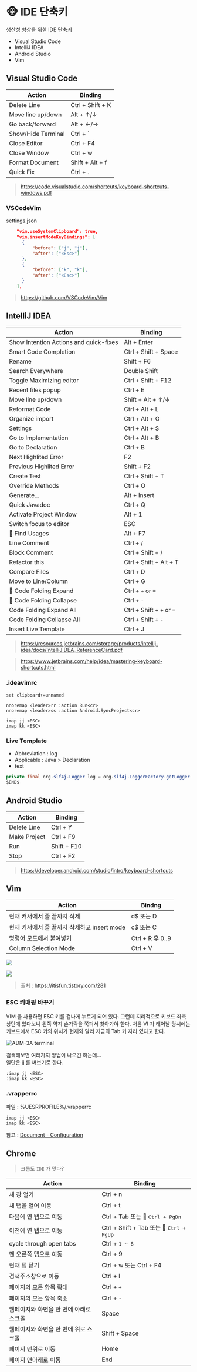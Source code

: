 # 🐵 IDE 단축키

생산성 향상을 위한 IDE 단축키

* Visual Studio Code
* IntelliJ IDEA
* Android Studio
* Vim

## Visual Studio Code

Action | Binding
--- | ---
Delete Line | Ctrl + Shift + K | 
Move line up/down | Alt + ↑/↓ | 
Go back/forward | Alt + ←/→ | 
Show/Hide Terminal | Ctrl + ` | 
Close Editor | Ctrl + F4 | 
Close Window | Ctrl + w | 
Format Document | Shift + Alt + f |
Quick Fix | Ctrl + .|

> https://code.visualstudio.com/shortcuts/keyboard-shortcuts-windows.pdf

### VSCodeVim

settings.json

```json
    "vim.useSystemClipboard": true,
    "vim.insertModeKeyBindings": [
      {
          "before": ["j", "j"],
          "after": ["<Esc>"]
      },
      {
          "before": ["k", "k"],
          "after": ["<Esc>"]
      }
    ],
```
> https://github.com/VSCodeVim/Vim

## IntelliJ IDEA

Action | Binding
--- | ---
Show Intention Actions and quick-fixes | Alt + Enter
Smart Code Completion | Ctrl + Shift + Space
Rename | Shift + F6
Search Everywhere | Double Shift
Toggle Maximizing editor | Ctrl + Shift + F12
Recent files popup | Ctrl + E
Move line up/down | Shift + Alt + ↑/↓  
Reformat Code | Ctrl + Alt + L
Organize import | Ctrl + Alt + O
Settings | Ctrl + Alt + S
Go to Implementation | Ctrl + Alt + B
Go to Declaration | Ctrl + B
Next Highlited Error | F2
Previous Highlited Error | Shift + F2
Create Test | Ctrl + Shift + T
Override Methods | Ctrl + O
Generate... | Alt + Insert
Quick Javadoc | Ctrl + Q
Activate Project Window | Alt + 1
Switch focus to editor | ESC
🥝 Find Usages | Alt + F7
Line Comment | Ctrl + /
Block Comment | Ctrl + Shift + /
Refactor this | Ctrl + Shift + Alt + T
Compare Files | Ctrl + D
Move to Line/Column | Ctrl + G
🍄 Code Folding Expand | Ctrl + ```+``` or ```=```
🍄 Code Folding Collapse | Ctrl + ```-```
Code Folding Expand All | Ctrl + Shift + ```+``` or ```=```
Code Folding Collapse All | Ctrl + Shift + ```-```
Insert Live Template | Ctrl + J

> https://resources.jetbrains.com/storage/products/intellij-idea/docs/IntelliJIDEA_ReferenceCard.pdf

> https://www.jetbrains.com/help/idea/mastering-keyboard-shortcuts.html

### .ideavimrc

```
set clipboard+=unnamed

nnoremap <leader>rr :action Run<cr>
nnoremap <leader>ss :action Android.SyncProject<cr>

imap jj <ESC>
imap kk <ESC>

```

### Live Template

* Abbreviation : log
* Applicable : Java > Declaration
* text
```java
private final org.slf4j.Logger log = org.slf4j.LoggerFactory.getLogger( this.getClass() );
$END$
```

## Android Studio

Action | Binding | 
--- | ---
Delete Line | Ctrl + Y | 
Make Project | Ctrl + F9 | 
Run | Shift + F10 | 
Stop | Ctrl + F2 | 

> https://developer.android.com/studio/intro/keyboard-shortcuts

## Vim

Action | Bindng
--- | ---
현재 커서에서 줄 끝까지 삭제 | d$ 또는 D
현재 커서에서 줄 끝까지 삭제하고 insert mode | c$ 또는 C
명령어 모드에서 붙여넣기 | Ctrl + R 후 0..9
Column Selection Mode | Ctrl + V 

![](/assets/images/vim_shortcut.jpg)

![](/assets/images/vim_move_shortcut.jpg)

> 출처 : https://itisfun.tistory.com/281

### ESC 키매핑 바꾸기

VIM 을 사용하면 ESC 키를 겁나게 누르게 되어 있다.  그런데 지리적으로 키보드 좌측상단에 있다보니 왼쪽 약지 손가락을 쭉펴서 찾아가야 한다. 처음 VI 가 태어날 당시에는 키보드에서 ESC 키의 위치가 현재와 달리 지금의 Tab 키 자리 였다고 한다.

![ADM-3A terminal](https://upload.wikimedia.org/wikipedia/commons/thumb/a/a0/KB_Terminal_ADM3A.svg/1200px-KB_Terminal_ADM3A.svg.png)

검색해보면 여러가지 방법이 나오긴 하는데...  
일단은 jj 를 써보기로 한다.

```
:imap jj <ESC>
:imap kk <ESC>
```

### .vrapperrc

파일 : %UESRPROFILE%/.vrapperrc

```
imap jj <ESC>
imap kk <ESC>
```

참고 : [Document - Configuration](http://vrapper.sourceforge.net/documentation/?topic=configuration)

## Chrome

> 크롬도 `IDE` 가 맞다?

Action | Binding
--- | ---
새 창 열기 | Ctrl + n
새 탭을 열어 이동 | Ctrl + t
다음에 연 탭으로 이동 | Ctrl + Tab 또는 🍄 `Ctrl + PgDn`
이전에 연 탭으로 이동 | Ctrl + Shift + Tab 또는 🍄 `Ctrl + PgUp`
cycle through open tabs | Ctrl + `1 ~ 8`
맨 오른쪽 탭으로 이동 | Ctrl + 9
현재 탭 닫기 | Ctrl + w 또는 Ctrl + F4
검색주소창으로 이동 | Ctrl + l
페이지의 모든 항목 확대 | Ctrl + `+`
페이지의 모든 항목 축소 | Ctrl + `-`
웹페이지와 화면을 한 번에 아래로 스크롤 | Space
웹페이지와 화면을 한 번에 위로 스크롤 | Shift + Space
페이지 맨위로 이동 | Home
페이지 맨아래로 이동 | End

